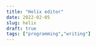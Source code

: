 ```yaml
---
title: "Helix editor"
date: 2022-02-05
slug: helix
draft: true
tags: ["programming","writing"]
---
```


